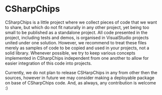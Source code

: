 # CSharpChips
CSharpChips is a little project where we collect pieces of code that we want to share, but which do not fit naturally in any other project, yet being too small to be published as a standalone project. All code presented in the project, including tests and demos, is organised in VisualStudio projects united under one solution. However, we recommend to treat these files merely as samples of code to be copied and used in your projects, not a solid library. Whenever possible, we try to keep various concepts implemented in CSharpChips independent from one another to allow for easier integration of this code into projects.

Currently, we do not plan to release CSHarpChips in any from other then the sources, however in future we may consider making a deployable package on base of CSharpChips code. And, as always, any contribution is welcome :)
